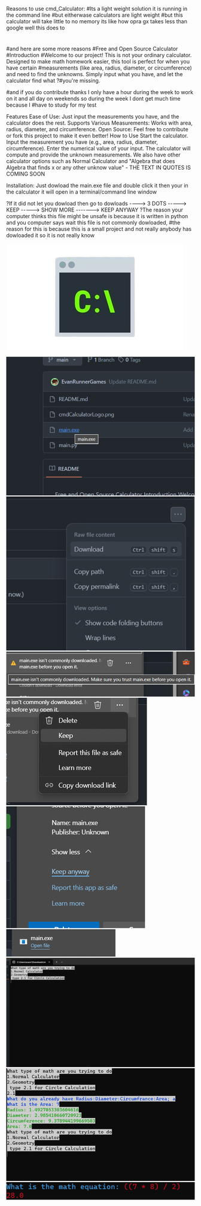 Reasons to use cmd_Calculator:
#Its a light weight solution it is running in the command line
#but eitherwase calculators are light weight
#but this calculator will take little to no memory its like how opra gx takes less than google well this does to
#
#and here are some more reasons
#Free and Open Source Calculator
#Introduction
#Welcome to our project! This is not your ordinary calculator. Designed to make math homework easier, this tool is perfect for when you have certain #measurements (like area, radius, diameter, or circumference) and need to find the unknowns. Simply input what you have, and let the calculator find what ?#you're missing.

#and if you do contribute thanks I only have a hour during the week to work on it and all day on weekends so during the week I dont get much time because I #have to study for my test

Features
Ease of Use: Just input the measurements you have, and the calculator does the rest.
Supports Various Measurements: Works with area, radius, diameter, and circumference.
Open Source: Feel free to contribute or fork this project to make it even better!
How to Use
Start the calculator.
Input the measurement you have (e.g., area, radius, diameter, circumference).
Enter the numerical value of your input.
The calculator will compute and provide the unknown measurements.
We also have other calculator options such as Normal Calculator and "Algebra that does Algebra that finds x or any other unknow value" - THE TEXT IN QUOTES IS COMING SOON

Installation:
Just dowload the main.exe file and double click it then your in the calculator it will open in a terminal/command line window

?If it did not let you dowload then go to dowloads ----> 3 DOTS -----> KEEP -----> SHOW MORE -------> KEEP ANYWAY
?The reason your computer thinks this file might be unsafe is because it is written in python and you computer says wait this file is not commonly dowloaded, #the reason for this is because this is a small project and not really anybody has dowloaded it so it is not really know

![Alt text](cmdCalculatorLogo.png)

![Alt text](HowToInstall/1.png)
![Alt text](HowToInstall/2.png)
![Alt text](HowToInstall/3.png)
![Alt text](HowToInstall/4.png)
![Alt text](HowToInstall/5.png)
![Alt text](HowToInstall/6.png)
![Alt text](HowToInstall/7.png)
![Alt text](HowToInstall/8.png)
![Alt text](HowToInstall/9.png)
